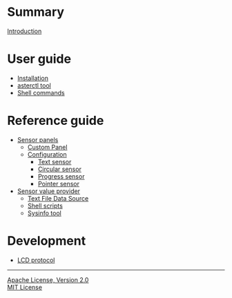 # Summary

[Introduction](README.md)

# User guide

- [Installation](installation.md)
- [asterctl tool](asterctl.md)
- [Shell commands](shell_commands.md)

# Reference guide

- [Sensor panels](sensor/panel.md)
    - [Custom Panel](sensor/custom_panel.md)
    - [Configuration](sensor/cfg/README.md)
        - [Text sensor](sensor/cfg/mode1_text.md)
        - [Circular sensor](sensor/cfg/mode2_circular.md)
        - [Progress sensor](sensor/cfg/mode3_progress.md)
        - [Pointer sensor](sensor/cfg/mode4_pointer.md)
- [Sensor value provider](sensor/provider/README.md)
    - [Text File Data Source](sensor/provider/text_file.md)
    - [Shell scripts](sensor/provider/shell_scripts.md)
    - [Sysinfo tool](sensor/provider/sysinfo.md)
<!--
- [For developers](for_developers/panel.md)
-->

# Development

- [LCD protocol](lcd_protocol.md)

-----------

[Apache License, Version 2.0](LICENSE-APACHE)  
[MIT License](LICENSE-MIT)
